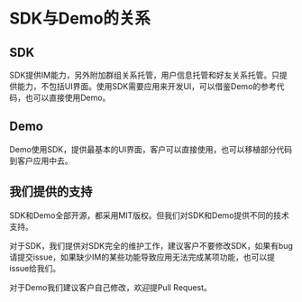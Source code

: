 # SDK与Demo的关系
## SDK
SDK提供IM能力，另外附加群组关系托管，用户信息托管和好友关系托管。只提供能力，不包括UI界面。使用SDK需要应用来开发UI，可以借鉴Demo的参考代码，也可以直接使用Demo。

## Demo
Demo使用SDK，提供最基本的UI界面，客户可以直接使用，也可以移植部分代码到客户应用中去。

## 我们提供的支持
SDK和Demo全部开源，都采用MIT版权。但我们对SDK和Demo提供不同的技术支持。

对于SDK，我们提供对SDK完全的维护工作，建议客户不要修改SDK，如果有bug请提交issue，如果缺少IM的某些功能导致应用无法完成某项功能，也可以提issue给我们。

对于Demo我们建议客户自己修改，欢迎提Pull Request。
